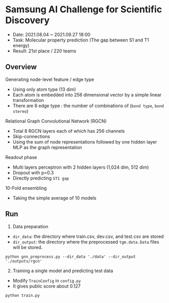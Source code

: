 # Samsung AI Challenge for Scientific Discovery
- Date: 2021.08.04 ~ 2021.09.27 18:00
- Task: Molecular property prediction (The gap between S1 and T1 energy)
- Result: 21st place / 220 teams

## Overview
Generating node-level feature / edge type</a>
- Using only atom type (13 dim)
- Each atom is embedded into 256 dimensional vector by a simple linear transformation
- There are 6 edge type : the number of combinations of (`bond type`, `bond stereo`)

Relational Graph Convolutional Network (RGCN)
- Total 8 RGCN layers each of which has 256 channels 
- Skip-connections 
- Using the sum of node representations followed by one hidden layer MLP as the graph representation

Readout phase
- Multi layers perceptron with 2 hidden layers (1,024 dim, 512 dim)
- Dropout with p=0.3
- Directly predicting `ST1 gap`

10-Fold ensembling
- Taking the simple average of 10 models

## Run
1. Data preparation
- `dir_data`: the directory where train.csv, dev.csv, and test.csv are stored
- `dir_output`: the directory where the preprocessed `tgm.data.Data` files will be stored.

~~~
python gnn_preprocess.py --dir_data './data' --dir_output './outputs/rgcn'
~~~

2. Training a single model and predicting test data
- Modify `TrainConfig` in `config.py`
- It gives public score about 0.127

~~~
python train.py
~~~

